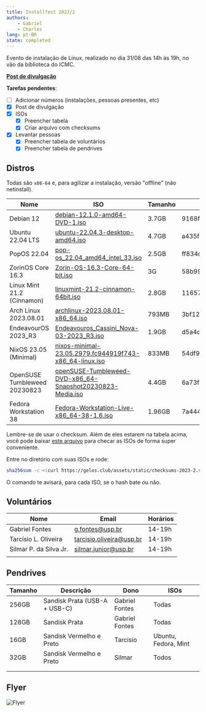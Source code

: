 ```yaml
---
title: Installfest 2023/2
authors:
    - Gabriel
    - Charles
lang: pt-BR
state: completed
---
```


Evento de instalação de Linux, realizado no dia 31/08 das 14h às 19h, no vão da
biblioteca do ICMC.

[**Post de divulgação**](/2023/08/21/installfest-2023-2.html)

**Tarefas pendentes**:
- [ ] Adicionar números (instalações, pessoas presentes, etc)
- [x] Post de divulgação
- [x] ISOs
    - [x] Preencher tabela
    - [x] Criar arquivo com checksums
- [x] Levantar pessoas
    - [x] Preencher tabela de voluntários
    - [x] Preencher tabela de pendrives

## Distros

Todas são `x86-64` e, para agilizar a instalação, versão "offline" (não
netinstall).

| **Nome**                     | **ISO**                                                                                                                                                                               | **Tamanho** | **Checksum** (SHA256)                                            |
|------------------------------|---------------------------------------------------------------------------------------------------------------------------------------------------------------------------------------|-------------|------------------------------------------------------------------|
| Debian 12                    | [debian-12.1.0-amd64-DVD-1.iso](https://cdimage.debian.org/debian-cd/current/amd64/iso-dvd/debian-12.1.0-amd64-DVD-1.iso)                                                             | 3.7GB       | 9168ff53d789537db4f5233e7dfa5e860519c44b68132b70805218f842b00041 |
| Ubuntu 22.04 LTS             | [ubuntu-22.04.3-desktop-amd64.iso](https://releases.ubuntu.com/22.04.3/ubuntu-22.04.3-desktop-amd64.iso)                                                                              | 4.7GB       | a435f6f393dda581172490eda9f683c32e495158a780b5a1de422ee77d98e909 |
| PopOS 22.04                  | [pop-os_22.04_amd64_intel_33.iso](https://iso.pop-os.org/22.04/amd64/intel/33/pop-os_22.04_amd64_intel_33.iso)                                                                        | 2.5GB       | ff834c94c6bc970a9508da24fccf32ac829a51030488e612cc1ab4ecf4e0859d |
| ZorinOS Core 16.3            | [Zorin-OS-16.3-Core-64-bit.iso](https://mirrors.edge.kernel.org/zorinos-isos/16/Zorin-OS-16.3-Core-64-bit.iso)                                                                        | 3G          | 58b99c071958c2039f51ddf2e10e7afb483fed3fcef5d91702bcb5db7b9e2432 |
| Linux Mint 21.2 (Cinnamon)   | [linuxmint-21.2-cinnamon-64bit.iso](https://mirror.ufscar.br/mint-cd/stable/21.2/linuxmint-21.2-cinnamon-64bit.iso)                                                                   | 2.8GB       | 116578dda0e03f1421c214acdd66043b586e7afc7474e0796c150ac164a90a2a |
| Arch Linux 2023.08.01        | [archlinux-2023.08.01-x86_64.iso](https://mirror.ufscar.br/archlinux/iso/2023.08.01/archlinux-2023.08.01-x86_64.iso)                                                                  | 793MB       | 3bf1287333de5c26663b70a17ce7573f15dc60780b140cbbd1c720338c0abac5 |
| EndeavourOS 2023_R3          | [Endeavouros_Cassini_Nova-03-2023_R3.iso](https://github.com/endeavouros-team/ISO/releases/download/1-EndeavourOS-ISO-releases-archive/Endeavouros_Cassini_Nova-03-2023_R3.iso)       | 1.9GB       | d5a4d7da138d4809667edba4044ae1868108b389c910d724aae0af6c346e6cd6 |
| NixOS 23.05 (Minimal)        | [nixos-minimal-23.05.2979.fc944919f743-x86_64-linux.iso](https://releases.nixos.org/nixos/23.05/nixos-23.05.2979.fc944919f743/nixos-minimal-23.05.2979.fc944919f743-x86_64-linux.iso) | 833MB       | 54df94f6398da25364712f711d4d2aaeef18900bf2d0e8104e42882e469665cb |
| OpenSUSE Tumbleweed 20230823 | [openSUSE-Tumbleweed-DVD-x86_64-Snapshot20230823-Media.iso](https://downloadcontentcdn.opensuse.org/tumbleweed/iso/openSUSE-Tumbleweed-DVD-x86_64-Snapshot20230823-Media.iso)         | 4.4GB       | 6a73f3f9b2d9338df7b9290d3837eb23afaf00d4b304741b13d2d67c5b7eca19 |
| Fedora Workstation 38        | [Fedora-Workstation-Live-x86_64-38-1.6.iso](https://download.fedoraproject.org/pub/fedora/linux/releases/38/Workstation/x86_64/iso/Fedora-Workstation-Live-x86_64-38-1.6.iso)         | 1.96GB      | 7a444a2e19012023bf0b015ae30135bafc5fd20f4f333310d42b118745093992 |


Lembre-se de usar o checksum. Além de eles estarem na tabela acima, você pode
baixar [este arquivo](/assets/static/checksums-2023-2.sha256) para checar as
ISOs de forma super conveniente.

Entre no diretório com suas ISOs e rode:

```bash
sha256sum -c <(curl https://gelos.club/assets/static/checksums-2023-2.sha256)
```

O comando te avisará, para cada ISO, se o hash bate ou não.

## Voluntários

| **Nome**               | **Email**                | **Horários** |
|------------------------|--------------------------|--------------|
| Gabriel Fontes         | g.fontes@usp.br          | 14-19h       |
| Tarcísio L. Oliveira   | tarcisio.oliveira@usp.br | 14-19h       |
| Silmar P. da Silva Jr. | silmar.junior@usp.br     | 14-19h       |
|                        |                          |              |


## Pendrives

| **Tamanho** | **Descrição**                 | **Dono**       | **ISOs**             |
|-------------|-------------------------------|----------------|----------------------|
| 256GB       | Sandisk Prata (USB-A + USB-C) | Gabriel Fontes | Todas                |
| 128GB       | Sandisk Prata                 | Gabriel Fontes | Todas                |
| 16GB        | Sandisk Vermelho e Preto      | Tarcísio       | Ubuntu, Fedora, Mint |
| 32GB        | Sandisk Vermelho e Preto      | Silmar         | Todos                |
|             |                               |                |                      |
|             |                               |                |                      |


## Flyer

![Flyer](https://cloud.gelos.club/s/SNCiyGZq2n9bQ2X/download/flyer.png)
